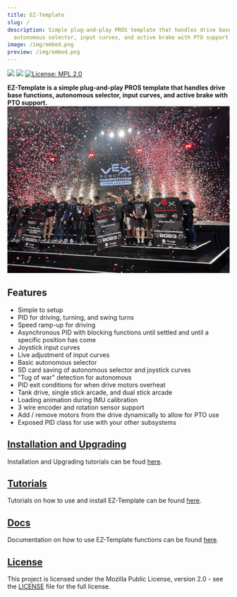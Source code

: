 ```yaml
---
title: EZ-Template
slug: /
description: Simple plug-and-play PROS template that handles drive base functions,
  autonomous selector, input curves, and active brake with PTO support.
image: /img/embed.png
preview: /img/embed.png
---
```

![](https://img.shields.io/github/downloads/EZ-Robotics/EZ-Template/total.svg)
![](https://github.com/EZ-Robotics/EZ-Template/workflows/Build/badge.svg)
[![License: MPL 2.0](https://img.shields.io/badge/License-MPL%202.0-brightgreen.svg)](https://opensource.org/licenses/MPL-2.0)

**EZ-Template is a simple plug-and-play PROS template that handles drive base functions, autonomous selector, input curves, and active brake with PTO support.**
![](7686B.jpg)

## Features
- Simple to setup 
- PID for driving, turning, and swing turns
- Speed ramp-up for driving
- Asynchronous PID with blocking functions until settled and until a specific position has come
- Joystick input curves
- Live adjustment of input curves 
- Basic autonomous selector
- SD card saving of autonomous selector and joystick curves
- "Tug of war" detection for autonomous
- PID exit conditions for when drive motors overheat 
- Tank drive, single stick arcade, and dual stick arcade
- Loading animation during IMU calibration
- 3 wire encoder and rotation sensor support
- Add / remove motors from the drive dynamically to allow for PTO use
- Exposed PID class for use with your other subsystems

## [Installation and Upgrading](https://ez-robotics.github.io/EZ-Template/tutorials/installation)
Installation and Upgrading tutorials can be foud [here](https://ez-robotics.github.io/EZ-Template/tutorials/installation).  

## [Tutorials](https://ez-robotics.github.io/EZ-Template/category/tutorials)
Tutorials on how to use and install EZ-Template can be found [here](https://ez-robotics.github.io/EZ-Template/category/tutorials).  

## [Docs](https://ez-robotics.github.io/EZ-Template/category/docs)
Documentation on how to use EZ-Template functions can be found [here](https://ez-robotics.github.io/EZ-Template/category/docs).  

## [License](https://opensource.org/licenses/MPL-2.0)
This project is licensed under the Mozilla Public License, version 2.0 - see the [LICENSE](https://opensource.org/licenses/MPL-2.0) file for the full license.